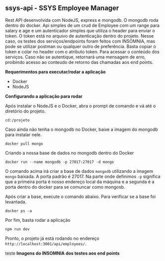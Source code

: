 ## ssys-api - SSYS Employee Manager
Rest API desenvolvida com NodeJS, express e mongodb. O mongodb roda dentro do docker. Api simples de um crud de Employee com um range para salary e age e um autenticador simples que utiliza o header para enviar o token. O token está no arquivo de autenticação dentro do projeto. Nesse caso, os testes dos serviços/endpoints foram feitos com INSOMNIA, mas pode se utilizar postman ou qualquer outro de preferência. Basta copiar o token e colar no header com o atributo token. Para acessar o conteúdo dos serviços. Caso não se autentique, retornará uma mensagem de erro, proibindo acesso ao conteudo de retorno das chamadas aos end points.

**Requerimentos para executar/rodar a aplicação**
- Docker
- NodeJS

**Configurando a aplicação para rodar**

Após instalar o NodeJS e o Docker, abra o prompt de comando e vá até o diretório do projeto. 

```cd:/projeto``` 

Caso ainda não tenha o mongodb no Docker, baixe a imagem do mongodb para instalar nele.

```docker pull mongo```

Criando a nossa base de dados no mongodb dentro do Docker

```docker run --name mongodb -p 27017:27017 -d mongo```

O comando acima irá criar a base de dados ```mongodb``` utilizando a imagem ```mongo``` baixada. A porta padrão é 27017.
Na parte onde definimos ```-p``` significa que a primeira porta é nosso endereço local da máquina e a segunda é a porta dentro do docker para se comuncar como mongosb.

Após criar a base, execute o comando abaixo. Para verificar se a base foi levantada.  

```docker ps -a```

Por fim, basta rodar a aplicação

```npm run dev```

Pronto, o projeto já está rodando no endereço ```http://localhost:3001/api/employees/```.


teste
**Imagens do INSOMNIA dos testes aos end points**

